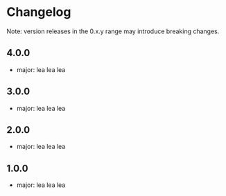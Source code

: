 # Changelog
Note: version releases in the 0.x.y range may introduce breaking changes.

## 4.0.0

- major: lea lea lea 

## 3.0.0

- major: lea lea lea 

## 2.0.0

- major: lea lea lea 

## 1.0.0

- major: lea lea lea 
